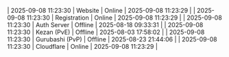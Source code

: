 | 2025-09-08 11:23:30 | Website | Online | 2025-09-08 11:23:29 |
| 2025-09-08 11:23:30 | Registration | Online | 2025-09-08 11:23:29 |
| 2025-09-08 11:23:30 | Auth Server | Offline | 2025-08-18 09:33:31 |
| 2025-09-08 11:23:30 | Kezan (PvE) | Offline | 2025-08-03 17:58:02 |
| 2025-09-08 11:23:30 | Gurubashi (PvP) | Offline | 2025-08-23 21:44:06 |
| 2025-09-08 11:23:30 | Cloudflare | Online | 2025-09-08 11:23:29 |
